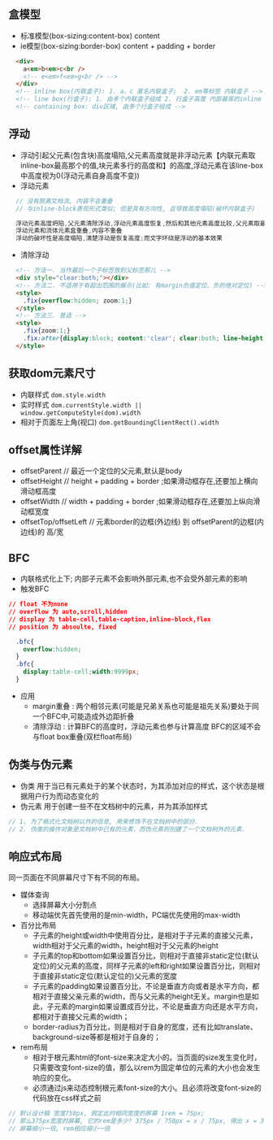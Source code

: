 ## 盒模型
* 标准模型(box-sizing:content-box) content
* ie模型(box-sizing:border-box) content + padding + border
```html
  <div>
    a<em>b<em>c<br />
    <!-- e<em>f<em>g<br /> -->
  </div>
  <!-- inline box(内联盒子): 1. a、c 匿名内联盒子;  2. em等标签 内联盒子 -->
  <!-- line box(行盒子): 1. 由多个内联盒子组成 2. 行盒子高度 内部最高的inline box的高度 -->
  <!-- containing box: div区域, 由多个行盒子组成 -->
```

## 浮动
* 浮动引起父元素(包含块)高度塌陷,父元素高度就是非浮动元素【内联元素取inline-box最高那个的值,块元素多行的高度和】的高度,浮动元素在该line-box中高度视为0(浮动元素自身高度不变))
* 浮动元素
```ts
  // 没有脱离文档流, 内容不会重叠
  // 与inline-block表现形式类似; 但是具有方向性, 且导致高度塌陷(破坏内联盒子)

  浮动元素高度坍陷,父元素清除浮动,浮动元素高度恢复,然后和其他元素高度比较,父元素取最高值;
  浮动元素和流体元素盒重叠,内容不重叠
  浮动的破坏性是高度塌陷,清楚浮动是恢复高度;而文字环绕是浮动的基本效果
```
* 清除浮动
```html
  <!-- 方法一. 当作最后一个子标签放到父标签那儿 -->
  <div style="clear:both;"></div>
  <!-- 方法二. 不适用于有超出范围的展示(比如: 有margin负值定位、负的绝对定位) -->
  <style>
    .fix{overflow:hidden; zoom:1;}
  </style>
  <!-- 方法三. 普适 -->
  <style>
    .fix{zoom:1;}
    .fix:after{display:block; content:'clear'; clear:both; line-height:0; visibility:hidden;}
  </style>
```

## 获取dom元素尺寸
* 内联样式 `dom.style.width`
* 实时样式 `dom.currentStyle.width || window.getComputeStyle(dom).width`
* 相对于页面左上角(视口) `dom.getBoundingClientRect().width`

## offset属性详解
* offsetParent  // 最近一个定位的父元素,默认是body
* offsetHeight  // height + padding + border ;如果滑动框存在,还要加上横向滑动框高度
* offsetWidth   // width + padding + border ;如果滑动框存在,还要加上纵向滑动框宽度
* offsetTop/offsetLeft // 元素border的边框(外边线) 到 offsetParent的边框(内边线)的 高/宽

## BFC
* 内联格式化上下; 内部子元素不会影响外部元素,也不会受外部元素的影响
* 触发BFC
```css
// float 不为none
// overflow 为 auto,scroll,hidden
// display 为 table-cell,table-caption,inline-block,flex
// position 为 absoulte, fixed

  .bfc{
    overflow:hidden;
  }
  .bfc{
    display:table-cell;width:9999px;
  }
```
* 应用
  * margin重叠 : 两个相邻元素(可能是兄弟关系也可能是祖先关系)要处于同一个BFC中,可能造成外边距折叠
  * 清除浮动 : 计算BFC的高度时，浮动元素也参与计算高度 BFC的区域不会与float box重叠(双栏float布局)

## 伪类与伪元素
* 伪类 用于当已有元素处于的某个状态时，为其添加对应的样式，这个状态是根据用户行为而动态变化的
* 伪元素 用于创建一些不在文档树中的元素，并为其添加样式
```js
// 1. 为了格式化文档树以外的信息, 用来修饰不在文档树中的部分.
// 2. 伪类的操作对象是文档树中已有的元素，而伪元素则创建了一个文档树外的元素.
```

## 响应式布局
同一页面在不同屏幕尺寸下有不同的布局。
* 媒体查询
  * 选择屏幕大小分割点
  * 移动端优先首先使用的是min-width，PC端优先使用的max-width
* 百分比布局
  * 子元素的height或width中使用百分比，是相对于子元素的直接父元素，width相对于父元素的width，height相对于父元素的height
  * 子元素的top和bottom如果设置百分比，则相对于直接非static定位(默认定位)的父元素的高度，同样子元素的left和right如果设置百分比，则相对于直接非static定位(默认定位的)父元素的宽度
  * 子元素的padding如果设置百分比，不论是垂直方向或者是水平方向，都相对于直接父亲元素的width，而与父元素的height无关。margin也是如此，子元素的margin如果设置成百分比，不论是垂直方向还是水平方向，都相对于直接父元素的width；
  * border-radius为百分比，则是相对于自身的宽度，还有比如translate、background-size等都是相对于自身的；
* rem布局
  * 相对于根元素html的font-size来决定大小的。当页面的size发生变化时，只需要改变font-size的值，那么以rem为固定单位的元素的大小也会发生响应的变化。
  * 必须通过js来动态控制根元素font-size的大小。且必须将改变font-size的代码放在css样式之前
```js
// 默认设计稿 宽度750px, 假定此时相同宽度的屏幕 1rem = 75px;
// 那么375px宽度的屏幕, 它的rem是多少? 375px / 750px = x / 75px, 得出 x = 37.5
// 屏幕缩小一倍, rem相应缩小一倍
```
